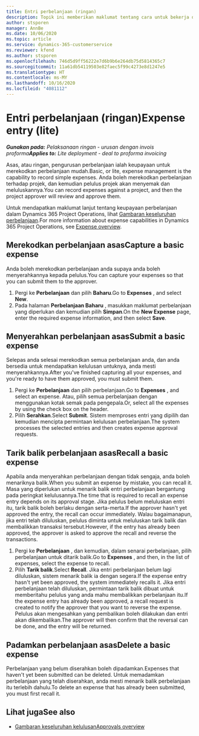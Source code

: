```yaml
---
title: Entri perbelanjaan (ringan)
description: Topik ini memberikan maklumat tentang cara untuk bekerja dengan entri perbelanjaan dalam pelaksanaan ringan.
author: stsporen
manager: AnnBe
ms.date: 10/06/2020
ms.topic: article
ms.service: dynamics-365-customerservice
ms.reviewer: kfend
ms.author: stsporen
ms.openlocfilehash: 746d5d9ff56222e7d6b9b6e264db75d5814365c7
ms.sourcegitcommit: 11a61db54119503e82faec5f99c4273e8d1247e5
ms.translationtype: HT
ms.contentlocale: ms-MY
ms.lasthandoff: 10/16/2020
ms.locfileid: "4081112"
---
```

# <a name="expense-entry-lite"></a><span data-ttu-id="b9d06-103">Entri perbelanjaan (ringan)</span><span class="sxs-lookup"><span data-stu-id="b9d06-103">Expense entry (lite)</span></span>

<span data-ttu-id="b9d06-104">_**Gunakan pada:** Pelaksanaan ringan - urusan dengan invois proforma_</span><span class="sxs-lookup"><span data-stu-id="b9d06-104">_**Applies to:** Lite deployment - deal to proforma invoicing_</span></span>

<span data-ttu-id="b9d06-105">Asas, atau ringan, pengurusan perbelanjaan ialah keupayaan untuk merekodkan perbelanjaan mudah.</span><span class="sxs-lookup"><span data-stu-id="b9d06-105">Basic, or lite, expense management is the capability to record simple expenses.</span></span> <span data-ttu-id="b9d06-106">Anda boleh merekodkan perbelanjaan terhadap projek, dan kemudian pelulus projek akan menyemak dan meluluskannya.</span><span class="sxs-lookup"><span data-stu-id="b9d06-106">You can record expenses against a project, and then the project approver will review and approve them.</span></span>

<span data-ttu-id="b9d06-107">Untuk mendapatkan maklumat lanjut tentang keupayaan perbelanjaan dalam Dynamics 365 Project Operations, lihat [Gambaran keseluruhan perbelanjaan](expense-overview.md).</span><span class="sxs-lookup"><span data-stu-id="b9d06-107">For more information about expense capabilities in Dynamics 365 Project Operations, see [Expense overview](expense-overview.md).</span></span>

## <a name="capture-a-basic-expense"></a><span data-ttu-id="b9d06-108">Merekodkan perbelanjaan asas</span><span class="sxs-lookup"><span data-stu-id="b9d06-108">Capture a basic expense</span></span>

<span data-ttu-id="b9d06-109">Anda boleh merekodkan perbelanjaan anda supaya anda boleh menyerahkannya kepada pelulus.</span><span class="sxs-lookup"><span data-stu-id="b9d06-109">You can capture your expenses so that you can submit them to the approver.</span></span>

1. <span data-ttu-id="b9d06-110">Pergi ke **Perbelanjaan** dan pilih **Baharu**.</span><span class="sxs-lookup"><span data-stu-id="b9d06-110">Go to **Expenses** , and select **New**.</span></span>
2. <span data-ttu-id="b9d06-111">Pada halaman **Perbelanjaan Baharu** , masukkan maklumat perbelanjaan yang diperlukan dan kemudian pilih **Simpan**.</span><span class="sxs-lookup"><span data-stu-id="b9d06-111">On the **New Expense** page, enter the required expense information, and then select **Save**.</span></span>

## <a name="submit-a-basic-expense"></a><span data-ttu-id="b9d06-112">Menyerahkan perbelanjaan asas</span><span class="sxs-lookup"><span data-stu-id="b9d06-112">Submit a basic expense</span></span>

<span data-ttu-id="b9d06-113">Selepas anda selesai merekodkan semua perbelanjaan anda, dan anda bersedia untuk mendapatkan kelulusan untuknya, anda mesti menyerahkannya.</span><span class="sxs-lookup"><span data-stu-id="b9d06-113">After you've finished capturing all your expenses, and you're ready to have them approved, you must submit them.</span></span>

1. <span data-ttu-id="b9d06-114">Pergi ke **Perbelanjaan** dan pilih perbelanjaan.</span><span class="sxs-lookup"><span data-stu-id="b9d06-114">Go to **Expenses** , and select an expense.</span></span> <span data-ttu-id="b9d06-115">Atau, pilih semua perbelanjaan dengan menggunakan kotak semak pada pengepala.</span><span class="sxs-lookup"><span data-stu-id="b9d06-115">Or, select all the expenses by using the check box on the header.</span></span>
2. <span data-ttu-id="b9d06-116">Pilih **Serahkan**.</span><span class="sxs-lookup"><span data-stu-id="b9d06-116">Select **Submit**.</span></span> <span data-ttu-id="b9d06-117">Sistem memproses entri yang dipilih dan kemudian mencipta permintaan kelulusan perbelanjaan.</span><span class="sxs-lookup"><span data-stu-id="b9d06-117">The system processes the selected entries and then creates expense approval requests.</span></span>

## <a name="recall-a-basic-expense"></a><span data-ttu-id="b9d06-118">Tarik balik perbelanjaan asas</span><span class="sxs-lookup"><span data-stu-id="b9d06-118">Recall a basic expense</span></span>

<span data-ttu-id="b9d06-119">Apabila anda menyerahkan perbelanjaan dengan tidak sengaja, anda boleh menariknya balik.</span><span class="sxs-lookup"><span data-stu-id="b9d06-119">When you submit an expense by mistake, you can recall it.</span></span> <span data-ttu-id="b9d06-120">Masa yang diperlukan untuk menarik balik entri perbelanjaan bergantung pada peringkat kelulusannya.</span><span class="sxs-lookup"><span data-stu-id="b9d06-120">The time that is required to recall an expense entry depends on its approval stage.</span></span>  <span data-ttu-id="b9d06-121">Jika pelulus belum meluluskan entri itu, tarik balik boleh berlaku dengan serta-merta.</span><span class="sxs-lookup"><span data-stu-id="b9d06-121">If the approver hasn't yet approved the entry, the recall can occur immediately.</span></span> <span data-ttu-id="b9d06-122">Walau bagaimanapun, jika entri telah diluluskan, pelulus diminta untuk meluluskan tarik balik dan membalikkan transaksi tersebut.</span><span class="sxs-lookup"><span data-stu-id="b9d06-122">However, if the entry has already been approved, the approver is asked to approve the recall and reverse the transactions.</span></span>

1. <span data-ttu-id="b9d06-123">Pergi ke **Perbelanjaan** , dan kemudian, dalam senarai perbelanjaan, pilih perbelanjaan untuk ditarik balik.</span><span class="sxs-lookup"><span data-stu-id="b9d06-123">Go to **Expenses** , and then, in the list of expenses, select the expense to recall.</span></span>
2. <span data-ttu-id="b9d06-124">Pilih **Tarik balik**.</span><span class="sxs-lookup"><span data-stu-id="b9d06-124">Select **Recall**.</span></span> <span data-ttu-id="b9d06-125">Jika entri perbelanjaan belum lagi diluluskan, sistem menarik balik ia dengan segera.</span><span class="sxs-lookup"><span data-stu-id="b9d06-125">If the expense entry hasn't yet been approved, the system immediately recalls it.</span></span> <span data-ttu-id="b9d06-126">Jika entri perbelanjaan telah diluluskan, permintaan tarik balik dibuat untuk memberitahu pelulus yang anda mahu membalikkan perbelanjaan itu.</span><span class="sxs-lookup"><span data-stu-id="b9d06-126">If the expense entry has already been approved, a recall request is created to notify the approver that you want to reverse the expense.</span></span> <span data-ttu-id="b9d06-127">Pelulus akan mengesahkan yang pembalikan boleh dilakukan dan entri akan dikembalikan.</span><span class="sxs-lookup"><span data-stu-id="b9d06-127">The approver will then confirm that the reversal can be done, and the entry will be returned.</span></span>

## <a name="delete-a-basic-expense"></a><span data-ttu-id="b9d06-128">Padamkan perbelanjaan asas</span><span class="sxs-lookup"><span data-stu-id="b9d06-128">Delete a basic expense</span></span>

<span data-ttu-id="b9d06-129">Perbelanjaan yang belum diserahkan boleh dipadamkan.</span><span class="sxs-lookup"><span data-stu-id="b9d06-129">Expenses that haven't yet been submitted can be deleted.</span></span> <span data-ttu-id="b9d06-130">Untuk memadamkan perbelanjaan yang telah diserahkan, anda mesti menarik balik perbelanjaan itu terlebih dahulu.</span><span class="sxs-lookup"><span data-stu-id="b9d06-130">To delete an expense that has already been submitted, you must first recall it.</span></span>

## <a name="see-also"></a><span data-ttu-id="b9d06-131">Lihat juga</span><span class="sxs-lookup"><span data-stu-id="b9d06-131">See also</span></span>

- [<span data-ttu-id="b9d06-132">Gambaran keseluruhan kelulusan</span><span class="sxs-lookup"><span data-stu-id="b9d06-132">Approvals overview</span></span>](../approvals/approvals-overview.md)
